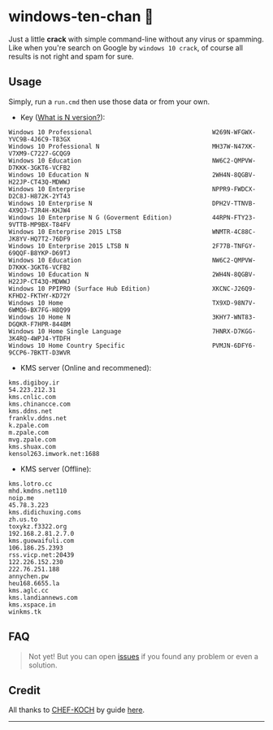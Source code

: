 # windows-ten-chan 🍙

Just a little **crack** with simple command-line without any virus or spamming. Like when you're search on Google by `windows 10 crack`, of course all results is not right and spam for sure.

## Usage

Simply, run a `run.cmd` then use those data or from your own.

- Key ([What is N version?](https://support.microsoft.com/en-us/help/11529/what-is-a-windows-7-n-edition)):

```text
Windows 10 Professional                                 W269N-WFGWX-YVC9B-4J6C9-T83GX
Windows 10 Professional N                               MH37W-N47XK-V7XM9-C7227-GCQG9
Windows 10 Education                                    NW6C2-QMPVW-D7KKK-3GKT6-VCFB2
Windows 10 Education N                                  2WH4N-8QGBV-H22JP-CT43Q-MDWWJ
Windows 10 Enterprise                                   NPPR9-FWDCX-D2C8J-H872K-2YT43
Windows 10 Enterprise N                                 DPH2V-TTNVB-4X9Q3-TJR4H-KHJW4
Windows 10 Enterprise N G (Goverment Edition)           44RPN-FTY23-9VTTB-MP9BX-T84FV
Windows 10 Enterprise 2015 LTSB                         WNMTR-4C88C-JK8YV-HQ7T2-76DF9
Windows 10 Enterprise 2015 LTSB N                       2F77B-TNFGY-69QQF-B8YKP-D69TJ
Windows 10 Education                                    NW6C2-QMPVW-D7KKK-3GKT6-VCFB2
Windows 10 Education N                                  2WH4N-8QGBV-H22JP-CT43Q-MDWWJ
Windows 10 PPIPRO (Surface Hub Edition)                 XKCNC-J26Q9-KFHD2-FKTHY-KD72Y
Windows 10 Home                                         TX9XD-98N7V-6WMQ6-BX7FG-H8Q99
Windows 10 Home N                                       3KHY7-WNT83-DGQKR-F7HPR-844BM
Windows 10 Home Single Language                         7HNRX-D7KGG-3K4RQ-4WPJ4-YTDFH
Windows 10 Home Country Specific                        PVMJN-6DFY6-9CCP6-7BKTT-D3WVR
```

- KMS server (Online and recommened):

```text
kms.digiboy.ir
54.223.212.31
kms.cnlic.com
kms.chinancce.com
kms.ddns.net
franklv.ddns.net
k.zpale.com
m.zpale.com
mvg.zpale.com
kms.shuax.com
kensol263.imwork.net:1688
```

- KMS server (Offline):

```text
kms.lotro.cc
mhd.kmdns.net110
noip.me
45.78.3.223
kms.didichuxing.coms
zh.us.to
toxykz.f3322.org
192.168.2.81.2.7.0
kms.guowaifuli.com
106.186.25.2393
rss.vicp.net:20439
122.226.152.230
222.76.251.188
annychen.pw
heu168.6655.la
kms.aglc.cc
kms.landiannews.com
kms.xspace.in
winkms.tk
```

## FAQ

> Not yet! But you can open [issues](https://github.com/nakorndev/windows-ten-chan/issues) if you found any problem or even a solution.

## Credit

All thanks to [CHEF-KOCH](https://github.com/CHEF-KOCH) by guide [here](https://gist.github.com/CHEF-KOCH/1273041f0eafd20f2219).
****